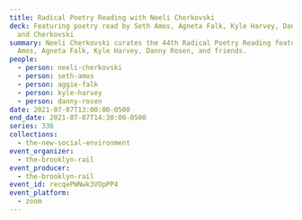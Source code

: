 ```yaml
---
title: Radical Poetry Reading with Neeli Cherkovski
deck: Featuring poetry read by Seth Amos, Agneta Falk, Kyle Harvey, Danny Rosen,
  and Cherkovski
summary: Neeli Cherkovski curates the 44th Radical Poetry Reading featuring Seth
  Amos, Agneta Falk, Kyle Harvey, Danny Rosen, and friends.
people:
  - person: neeli-cherkovski
  - person: seth-amos
  - person: aggie-falk
  - person: kyle-harvey
  - person: danny-rosen
date: 2021-07-07T13:00:00-0500
end_date: 2021-07-07T14:30:00-0500
series: 336
collections:
  - the-new-social-environment
event_organizer:
  - the-brooklyn-rail
event_producer:
  - the-brooklyn-rail
event_id: recqePWNwk3VOpPP4
event_platform:
  - zoom
---
```

